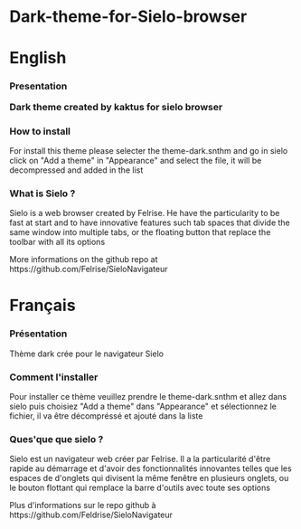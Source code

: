# Dark-theme-for-Sielo-browser

English
==
<h3>Presentation</p>
<p>Dark theme created by kaktus for sielo browser</p>
<h3>How to install</h3>
<p>For install this theme please selecter the theme-dark.snthm and go in sielo click on "Add a theme" in "Appearance" and select the file, it will be decompressed and added in the list</p>
<h3>What is Sielo ?</h3>
<p>Sielo is a web browser created by Felrise. He have the particularity to be fast at start and to have innovative features such tab spaces that divide the same window into multiple tabs, or the floating button that replace the toolbar with all its options</p>
<p>More informations on the github repo at https://github.com/Felrise/SieloNavigateur</p>

Français
==
<h3>Présentation</h3>
<p>Thème dark crée pour le navigateur Sielo</p>
<h3>Comment l'installer</h3>
<p>Pour installer ce thème veuillez prendre le theme-dark.snthm et allez dans sielo puis choisiez "Add a theme" dans "Appearance" et sélectionnez le fichier, il va être décompréssé et ajouté dans la liste</p>
<h3>Ques'que que sielo ?</h3>
<p>Sielo est un navigateur web créer par Felrise. Il a la particularité d'être rapide au démarrage et d'avoir des fonctionnalités innovantes telles que les espaces de d'onglets qui divisent la même fenêtre en plusieurs onglets, ou le bouton flottant qui remplace la barre d'outils avec toute ses options</p>
<p>Plus d'informations sur le repo github à https://github.com/Feldrise/SieloNavigateur </p>
